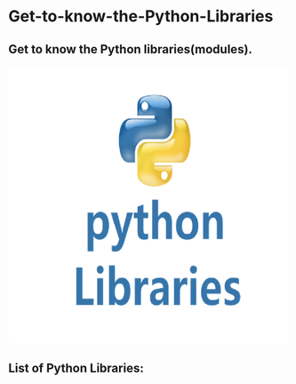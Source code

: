# Get-to-know-the-Python-Libraries

Get to know the Python libraries(modules).
---
<p align='center'><img height='500' src='src/img.png'></p>


List of Python Libraries:
---
